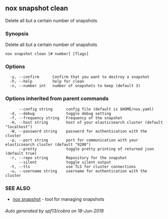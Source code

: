 ## nox snapshot clean

Delete all but a certain number of snapshots

### Synopsis

Delete all but a certain number of snapshots

```
nox snapshot clean [# number] [flags]
```

### Options

```
  -y, --confirm      Confirm that you want to destroy a snapshot
  -h, --help         help for clean
  -n, --number int   number of snapshots to keep (default 3)
```

### Options inherited from parent commands

```
      --config string      config file (default is $HOME/nox.yaml)
  -d, --debug              toggle debug setting
  -f, --frequency string   Frequency of the snapshot
  -H, --host string        host of your elasticsearch cluster (default "localhost")
  -W, --password string    password for authentication with the cluster
  -p, --port string        port for communication with your elasticsearch cluster (default "9200")
      --pretty             toggle pretty printing of returned json (default true)
  -r, --repo string        Repository for the snapshot
      --silent             toggle silent output
  -t, --tls                use TLS for cluster connections
  -u, --username string    username for authentication with the cluster
```

### SEE ALSO

* [nox snapshot](nox_snapshot.md)	 - tool for managing snapshots

###### Auto generated by spf13/cobra on 18-Jun-2019
